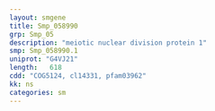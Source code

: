 ```yaml
---
layout: smgene
title: Smp_058990
grp: Smp_05
description: "meiotic nuclear division protein 1"
smp: Smp_058990.1
uniprot: "G4VJ21"
length:   618
cdd: "COG5124, cl14331, pfam03962"
kk: ns
categories: sm
---
```


